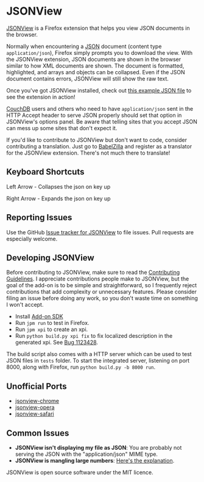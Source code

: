 JSONView
========

[JSONView](http://jsonview.com) is a Firefox extension that helps you view JSON documents in the browser.

Normally when encountering a [JSON](http://json.org) document (content type `application/json`), Firefox simply prompts you to download the view. With the JSONView extension, JSON documents are shown in the browser similar to how XML documents are shown. The document is formatted, highlighted, and arrays and objects can be collapsed. Even if the JSON document contains errors, JSONView will still show the raw text.

Once you've got JSONView installed, check out [this example JSON file](http://jsonview.com/example.json) to see the extension in action!

[CouchDB](http://couchdb.apache.org/) users and others who need to have `application/json` sent in the HTTP Accept header to serve JSON properly should set that option in JSONView's options panel. Be aware that telling sites that you accept JSON can mess up some sites that don't expect it.

If you'd like to contribute to JSONView but don't want to code, consider contributing a translation. Just go to [BabelZilla](http://www.babelzilla.org/index.php?option=com_wts&Itemid=88&type=show&extension=4898) and register as a translator for the JSONView extension. There's not much there to translate!

Keyboard Shortcuts
----------------

Left Arrow - Collapses the json on key up

Right Arrow - Expands the json on key up

Reporting Issues
----------------

Use the GitHub [Issue tracker for JSONView](https://github.com/bhollis/jsonview/issues) to file issues. Pull requests are especially welcome.

Developing JSONView
-------------------

Before contributing to JSONView, make sure to read the [Contributing Guidelines](CONTRIBUTING.md). I appreciate contributions people make to JSONView, but the goal of the add-on is to be simple and straightforward, so I frequently reject contributions that add complexity or unnecessary features. Please consider filing an issue before doing any work, so you don't waste time on something I won't accept.

* Install [Add-on SDK](https://developer.mozilla.org/en-US/Add-ons/SDK/Tools/jpm#Installation)
* Run `jpm run` to test in Firefox.
* Run `jpm xpi` to create an xpi.
* Run `python build.py xpi fix` to fix localized description in the generated xpi. See [Bug 1123428](https://bugzilla.mozilla.org/show_bug.cgi?id=1123428).

The build script also comes with a HTTP server which can be used to test JSON files in `tests` folder. To start the integrated server, listening on port 8000, along with Firefox, run `python build.py -b 8000 run`.

Unofficial Ports
----------------
* [jsonview-chrome](https://github.com/jamiew/jsonview-chrome)
* [jsonview-opera](https://github.com/fearphage/jsonview-opera)
* [jsonview-safari](https://github.com/acrogenesis/jsonview-safari)

Common Issues
-------------
* **JSONView isn't displaying my file as JSON**: You are probably not serving
  the JSON with the "application/json" MIME type.
* **JSONView is mangling large numbers**:
  [Here's the explanation](https://github.com/bhollis/jsonview/issues/21).

JSONView is open source software under the MIT licence.
